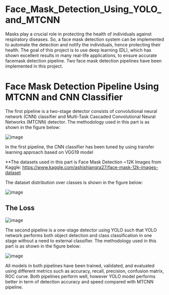 # Face_Mask_Detection_Using_YOLO_and_MTCNN


Masks play a crucial role in protecting the health of individuals against respiratory diseases. So, a face mask detection system can be implemented to automate the detection and notify the individuals, hence protecting their health. The goal of this project is to use deep learning (DL), which has shown excellent results in many real-life applications, to ensure accurate facemask detection pipeline. Two face mask detection pipelines have been implemented in this project. 

# Face Mask Detection Pipeline Using MTCNN and CNN Classifier

The first pipeline is a two-stage detector consists of convolutional neural network (CNN) classifier and Multi-Task Cascaded Convolutional Neural Networks (MTCNN) detector. The methodology used in this part is as shown in the figure below:

![image](https://user-images.githubusercontent.com/89004966/163080746-57a20ec9-081e-4a96-8686-0b193f50f2ba.png)

In the first pipeline, the CNN classifier has been tuned by using transfer learning approach based on VGG19 model

**The datasets used in this part is Face Mask Detection ~12K Images from Kaggle:
https://www.kaggle.com/ashishjangra27/face-mask-12k-images-dataset

The dataset distribution over classes is shown in the figure below:

![image](https://user-images.githubusercontent.com/89004966/163081325-b879dafc-8737-4405-b56f-e61051641c47.png)


## The Loss 
![image](https://user-images.githubusercontent.com/89004966/163081474-22a218e0-80b1-4dad-a4c0-0c6bb8652c3e.png)


The second pipeline is a one-stage detector using YOLO such that YOLO network performs both object detection and class classification in one stage without a need to external classifier. The methodology used in this part is as shown in the figure below:

![image](https://user-images.githubusercontent.com/89004966/163080890-491646b8-b1cc-479f-a5e0-2afcb374471a.png)



All models in both pipelines have been trained, validated, and evaluated using different metrics such as accuracy, recall, precision, confusion matrix, ROC curve. Both pipelines perform well, however YOLO model performs better in term of detection accuracy and speed compared with MTCNN pipeline.
